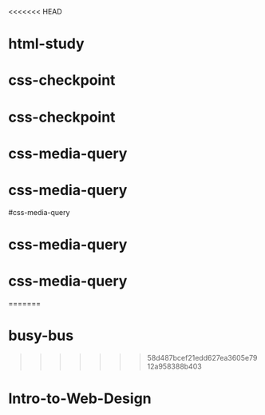 <<<<<<< HEAD
# html-study
# css-checkpoint
# css-checkpoint
# css-media-query
# css-media-query
#css-media-query
# css-media-query
# css-media-query
=======
# busy-bus
>>>>>>> 58d487bcef21edd627ea3605e7912a958388b403
# Intro-to-Web-Design
